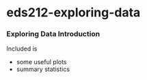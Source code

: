 # eds212-exploring-data

### Exploring Data Introduction
Included is
- some useful plots
- summary statistics
